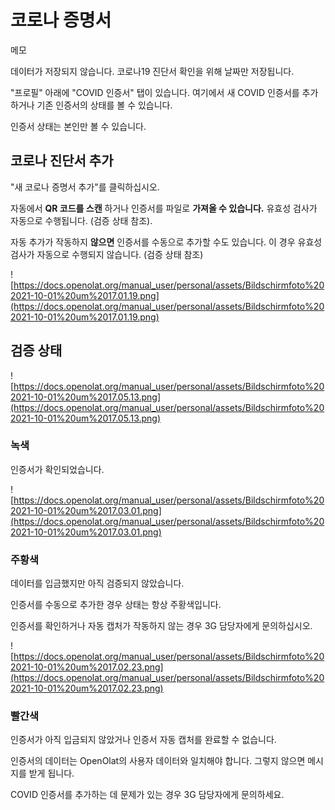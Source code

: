 # 코로나 증명서

메모

데이터가 저장되지 않습니다. 코로나19 진단서 확인을 위해 날짜만 저장됩니다.

"프로필" 아래에 "COVID 인증서" 탭이 있습니다. 여기에서 새 COVID 인증서를 추가하거나 기존 인증서의 상태를 볼 수 있습니다.

인증서 상태는 본인만 볼 수 있습니다.

## 코로나 진단서 추가

"새 코로나 증명서 추가"를 클릭하십시오.

자동에서 **QR 코드를 스캔** 하거나 인증서를 파일로 **가져올 수 있습니다.** 유효성 검사가 자동으로 수행됩니다. (검증 상태 참조).

자동 추가가 작동하지 **않으면** 인증서를 수동으로 추가할 수도 있습니다. 이 경우 유효성 검사가 자동으로 수행되지 않습니다. (검증 상태 참조)

![https://docs.openolat.org/manual_user/personal/assets/Bildschirmfoto%202021-10-01%20um%2017.01.19.png](https://docs.openolat.org/manual_user/personal/assets/Bildschirmfoto%202021-10-01%20um%2017.01.19.png)

## 검증 상태

![https://docs.openolat.org/manual_user/personal/assets/Bildschirmfoto%202021-10-01%20um%2017.05.13.png](https://docs.openolat.org/manual_user/personal/assets/Bildschirmfoto%202021-10-01%20um%2017.05.13.png)

### 녹색

인증서가 확인되었습니다.

![https://docs.openolat.org/manual_user/personal/assets/Bildschirmfoto%202021-10-01%20um%2017.03.01.png](https://docs.openolat.org/manual_user/personal/assets/Bildschirmfoto%202021-10-01%20um%2017.03.01.png)

### 주황색

데이터를 입금했지만 아직 검증되지 않았습니다.

인증서를 수동으로 추가한 경우 상태는 항상 주황색입니다.

인증서를 확인하거나 자동 캡처가 작동하지 않는 경우 3G 담당자에게 문의하십시오.

![https://docs.openolat.org/manual_user/personal/assets/Bildschirmfoto%202021-10-01%20um%2017.02.23.png](https://docs.openolat.org/manual_user/personal/assets/Bildschirmfoto%202021-10-01%20um%2017.02.23.png)

### 빨간색

인증서가 아직 입금되지 않았거나 인증서 자동 캡처를 완료할 수 없습니다.

인증서의 데이터는 OpenOlat의 사용자 데이터와 일치해야 합니다. 그렇지 않으면 메시지를 받게 됩니다.

COVID 인증서를 추가하는 데 문제가 있는 경우 3G 담당자에게 문의하세요.